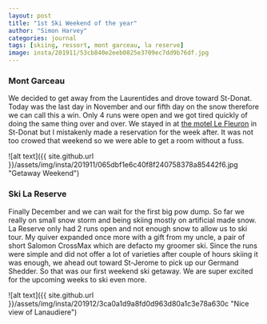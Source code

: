 ```yaml
---
layout: post
title: "1st Ski Weekend of the year"
author: "Simon Harvey"
categories: journal
tags: [skiing, ressort, mont garceau, la reserve]
image: insta/201911/53cb840e2eeb0825e3709ec7dd9b76df.jpg
---
```


### Mont Garceau

We decided to get away from the Laurentides and drove toward St-Donat.  Today was the last day in November and our fifth day on the snow therefore we can call this a win.  Only 4 runs were open and we got tired quickly of doing the same thing over and over.  We stayed in at [the motel Le Fleuron](http://www.saint-donat.info/Motel-Le-Fleuron) in St-Donat but I mistakenly made a reservation for the week after.  It was not too crowed that weekend so we were able to get a room without a fuss.

![alt text]({{ site.github.url }}/assets/img/insta/201911/065dbf1e6c40f8f240758378a85442f6.jpg "Getaway Weekend")

### Ski La Reserve

Finally December and we can wait for the first big pow dump.  So far we really on small snow storm and being skiing mostly on artificial made snow.  La Reserve only had 2 runs open and not enough snow to allow us to ski tour.  My quiver expanded once more with a gift from my uncle, a pair of short Salomon CrossMax which are defacto my groomer ski.  Since the runs were simple and did not offer a lot of varieties after couple of hours skiing it was enough, we ahead out toward St-Jerome to pick up our Germand Shedder.  So that was our first weekend ski getaway.  We are super excited for the upcoming weeks to ski even more.

![alt text]({{ site.github.url }}/assets/img/insta/201912/3ca0a1d9a8fd0d963d80a1c3e78a630c "Nice view of Lanaudiere")
